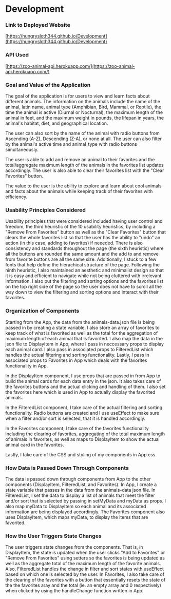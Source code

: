 # Development

### Link to Deployed Website

[https://hungrysloth344.github.io/Development](https://hungrysloth344.github.io/Development)

### API Used

[https://zoo-animal-api.herokuapp.com/](https://zoo-animal-api.herokuapp.com/)

### Goal and Value of the Application

The goal of the application is for users to view and learn facts about different animals. The information on the animals include the name of the animal, latin name, animal type (Amphibian, Bird, Mammal, or Reptile), the time the animal is active (Diurnal or Nocturnal), the maximum length of the animal in feet, and the maximum weight in pounds, the lifepan in years, the animal's habitat, diet, and geographical location.

The user can also sort by the name of the animal with radio buttons from Ascending (A-Z), Descending (Z-A), or none at all. The user can also filter by the animal's active time and animal_type with radio buttons simultaneously.

The user is able to add and remove an animal to their favorites and the total/aggregate maximum length of the animals in the favorites list updates accordingly. The user is also able to clear their favorites list with the "Clear Favorites" button.

The value to the user is the ability to explore and learn about cool animals and facts about the animals while keeping track of their favorites with efficiency.

### Usability Principles Considered

Usability principles that were considered included having user control and freedom, the third heuristic of the 10 usability heuristics, by including a "Remove From Favorites" button as well as the "Clear Favorites" button that clears the whole favorites list so that the user has the ability to "undo" an action (in this case, adding to favorites) if neeeded. There is also consistency and standards throughout the page (the sixth heuristic) where all the buttons are rounded the same amount and the add to and remove from favorite buttons are all the same size. Additionally, I stuck to a few fonts that help define the hierachical structure of the page. Following the ninth heuristic, I also maintained an aesthetic and minimalist design so that it is easy and efficient to navigate while not being cluttered with irrelevant information. I also put the filtering and sorting options and the favorites list on the top right side of the page so the user does not have to scroll all the way down to view the filtering and sorting options and interact with their favorites.

### Organization of Components

Starting from the App, the data from the animals-data.json file is being passed in by creating a state variable. I also store an array of favorites to keep track of what is favorited as well as the total for the aggregation of maximum length of each animal that is favorited. I also map the data in the json file to DisplayItem in App, where I pass in neccessary props to display each animal card. I also pass in associated props to FilteredList which handles the actual filtering and sorting functionality. Lastly, I pass in associated props to Favorites in App which deals with the favorites functionality in App.

In the DisplayItem component, I use props that are passed in from App to build the animal cards for each data entry in the json. It also takes care of the favorites buttons and the actual clicking and handling of them. I also set the favorites here which is used in App to actually display the favorited animals.

In the FilteredList component, I take care of the actual filtering and sorting functionality. Radio buttons are created and I use useEffect to make sure when a filter and/or sort is selected, that it is handled accordingly.

In the Favorites component, I take care of the favorites functionality including the clearing of favorites, aggregating of the total maximum length of animals in favorites, as well as maps to DisplayItem to show the actual animal card in the favorites.

Lastly, I take care of the CSS and styling of my components in App.css.

### How Data is Passed Down Through Components

The data is passed down through components from App to the other components (DisplayItem, FilteredList, and Favorites). In App, I create a state variable that passes in the data from the animals-data json file. In FilteredList, I set the data to display a list of animals that meet the filter and/or sort that is selected by passing in setMyData and myData as props. I also map myData to DisplayItem so each animal and its associated information are being displayed accordingly. The Favorites component also uses DisplayItem, which maps myData, to display the items that are favorited.

### How the User Triggers State Changes

The user triggers state changes from the components. That is, in DisplayItem, the state is updated when the user clicks "Add to Favorites" or "Remove From Favorites" using setters so the favorites is being updated as well as the aggregate total of the maximum length of the favorite animals. Also, FilteredList handles the change in filter and sort states with useEffect based on which one is selected by the user. In Favorites, I also take care of the clearing of the favorites with a button that essentially resets the state of the the favorites aray and the total (ie. an empty array and 0 respectively) when clicked by using the handleChange function written in App.
